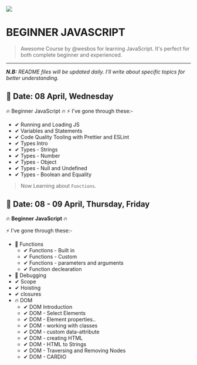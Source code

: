 ![](https://camo.githubusercontent.com/6f8aa461f5edbde195b8cc8254a9404f1a047dd6/68747470733a2f2f7265732e636c6f7564696e6172792e636f6d2f776573626f732f696d6167652f75706c6f61642f76313537343837363835312f424a532f424a532d536f6369616c2d53686172652e706e67)

# BEGINNER JAVASCRIPT 
 > Awesome Course by @wesbos for learning JavaScript. It's perfect for both complete beginner and experienced.
---

___N.B:___ _README files will be updated daily. I'll write about specific topics for better understanding._

## 🌙 Date:  08 April, Wednesday
🔥 Beginner JavaScript 🔥 
⚡ I've gone through these:-
   - ✔ Running and Loading JS
   - ✔ Variables and Statements
   - ✔ Code Quality Tooling with Prettier and ESLint
   - ✔ Types Intro
   - ✔ Types - Strings
   - ✔ Types - Number
   - ✔ Types - Object
   - ✔ Types - Null and Undefined
   - ✔ Types - Boolean and Equality
   
   > Now Learning about  `Functions`.

## 🌙 Date:  08 - 09 April, Thursday, Friday
🔥 __Beginner JavaScript__ 🔥 
 
⚡ I've gone through these:-
- 🍦 Functions
   -  ✔ Functions - Built in
   -  ✔ Functions - Custom
   -  ✔ Functions - parameters and arguments
   -  ✔ Function declearation
- 🐛 Debugging
- ✔ Scope
- ✔ Hoisting
- ✔ closures
- 🔥 DOM
   -  ✔ DOM Introduction
   -  ✔ DOM - Select Elements
   -  ✔ DOM - Element properties..
   -  ✔ DOM - working with classes
   -  ✔ DOM - custom data-attribute
   -  ✔ DOM - creating HTML
   -  ✔ DOM - HTML to Strings
   -  ✔ DOM - Traversing and Removing Nodes
   -  ✔ DOM - CARDIO
